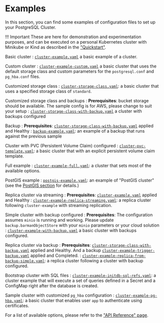 # Examples

In this section, you can find some examples of configuration files to set up
your PostgreSQL Cluster.

!!! Important
    These are here for demonstration and experimentation
    purposes, and can be executed on a personal Kubernetes cluster with Minikube
    or Kind as described in the ["Quickstart"](quickstart.md).

Basic cluster
:  [`cluster-example.yaml`](samples/cluster-example.yaml)
   a basic example of  a cluster.

Custom cluster
:  [`cluster-example-custom.yaml`](samples/cluster-example-custom.yaml)
   a basic cluster that uses the default storage class and custom parameters for
   the `postgresql.conf` and `pg_hba.conf` files.

Customized storage class
: [`cluster-storage-class.yaml`](samples/cluster-storage-class.yaml):
   a basic cluster that uses a specified storage class of `standard`.

Customized storage class and backups
:   **Prerequisites**: bucket storage should be available. The sample config is for AWS,
    please change to suit your setup
: [`cluster-storage-class-with-backup.yaml`](samples/cluster-storage-class-with-backup.yaml) a cluster
   with backups configured

Backup
:   **Prerequisites**: [`cluster-storage-class-with-backup.yaml`](samples/cluster-storage-class-with-backup.yaml)
    applied and Healthy
: [`backup-example.yaml`](samples/backup-example.yaml):
  an example of a backup that runs against the previous sample

Cluster with PVC (Persistent Volume Claim) configured
: [`cluster-pvc-template.yaml`](samples/cluster-pvc-template.yaml):
   a basic cluster that with an explicit persistent volume claim template.

Full example
: [`cluster-example-full.yaml`](samples/cluster-example-full.yaml):
   a cluster that sets most of the available options.

PostGIS example
: [`postgis-example.yaml`](samples/postgis-example.yaml):
   an example of "PostGIS cluster" (see the [PostGIS section](postgis.md) for details.)

Replica cluster via streaming
:   **Prerequisites**: [`cluster-example.yaml`](samples/cluster-example.yaml)
    applied and Healthy
:   [`cluster-example-replica-streaming.yaml`](samples/cluster-example-replica-streaming.yaml): a replica cluster following `cluster-example` with streaming replication.

Simple cluster with backup configured
:   **Prerequisites**: The configuration assumes `minio` is running and working.
    Please update `backup.barmanObjectStore` with your `minio` parameters or your cloud solution
:  [`cluster-example-with-backup.yaml`](samples/cluster-example-with-backup.yaml)
   a basic cluster with backups configured.

Replica cluster via backup
:   **Prerequisites**:
    [`cluster-storage-class-with-backup.yaml`](samples/cluster-storage-class-with-backup.yaml) applied and Healthy.
    And a backup
    [`cluster-example-trigger-backup.yaml`](samples/cluster-example-trigger-backup.yaml)
    applied and Completed.
: [`cluster-example-replica-from-backup-simple.yaml`](samples/cluster-example-replica-from-backup-simple.yaml):
   a replica cluster following a cluster with backup configured.

Bootstrap cluster with SQL files
: [`cluster-example-initdb-sql-refs.yaml`](samples/cluster-example-initdb-sql-refs.yaml):
   a cluster example that will execute a set of queries defined in a Secret and a ConfigMap right after the database is created.

Sample cluster with customized `pg_hba` configuration
: [`cluster-example-pg-hba.yaml`](samples/cluster-example-pg-hba.yaml):
  a basic cluster that enables user `app` to authenticate using certificates.

For a list of available options, please refer to the ["API Reference" page](api_reference.md).
